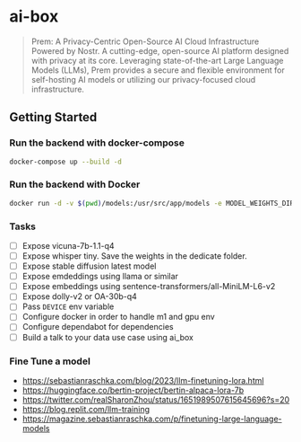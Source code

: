 # ai-box

> Prem: A Privacy-Centric Open-Source AI Cloud Infrastructure Powered by Nostr. A cutting-edge, open-source AI platform designed with privacy at its core. Leveraging state-of-the-art Large Language Models (LLMs), Prem provides a secure and flexible environment for self-hosting AI models or utilizing our privacy-focused cloud infrastructure.

## Getting Started

### Run the backend with docker-compose

```bash
docker-compose up --build -d
```

### Run the backend with Docker

```bash
docker run -d -v $(pwd)/models:/usr/src/app/models -e MODEL_WEIGHTS_DIR=./models -p 8002:8002 --name ai_box filippopedrazzini/the_ai_box:latest 
```

### Tasks

- [ ] Expose vicuna-7b-1.1-q4
- [ ] Expose whisper tiny. Save the weights in the dedicate folder.
- [ ] Expose stable diffusion latest model
- [ ] Expose emdeddings using llama or similar
- [ ] Expose embeddings using sentence-transformers/all-MiniLM-L6-v2
- [ ] Expose dolly-v2 or OA-30b-q4
- [ ] Pass `DEVICE` env variable
- [ ] Configure docker in order to handle m1 and gpu env
- [ ] Configure dependabot for dependencies
- [ ] Build a talk to your data use case using ai_box

### Fine Tune a model

- https://sebastianraschka.com/blog/2023/llm-finetuning-lora.html
- https://huggingface.co/bertin-project/bertin-alpaca-lora-7b
- https://twitter.com/realSharonZhou/status/1651989507615645696?s=20
- https://blog.replit.com/llm-training
- https://magazine.sebastianraschka.com/p/finetuning-large-language-models